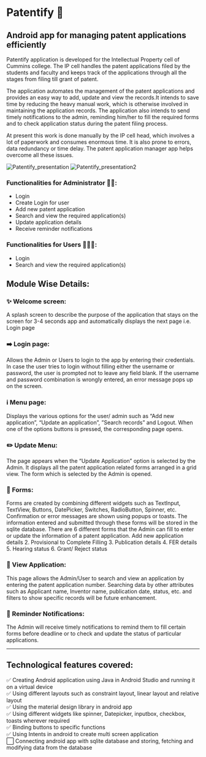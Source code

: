 # Patentify 📱
## Android app for managing patent applications efficiently 

Patentify application is developed for the Intellectual Property cell of Cummins college. The IP cell handles the patent applications filed by the students and faculty and keeps track of the applications through all the stages from filing till grant of patent. 

The application automates the management of the patent applications and provides an easy way to add, update and view the records.It intends to save time by reducing the heavy manual work, which is otherwise involved in maintaining the application records. The application also intends to send timely notifications to the admin, reminding him/her to fill the required forms and to check application status during the patent filing process.

At present this work is done manually by the IP cell head, which involves a lot of paperwork and consumes enormous time. It is also prone to errors, data redundancy or time delay. The patent application manager app helps overcome all these issues.


![Patentify_presentation](https://user-images.githubusercontent.com/73184612/150106310-0af182e6-b05a-499f-846a-750789aefb1a.jpg)
![Patentify_presentation2](https://user-images.githubusercontent.com/73184612/150106696-461fc0dd-f262-4d5b-a61d-c7746eb22a31.jpg)



### Functionalities for Administrator 👨‍⚖️:
- Login
- Create Login for user
- Add new patent application
- Search and view the required application(s)
- Update application details
- Receive reminder notifications

### Functionalities for Users 👨‍👧‍👦:
- Login
- Search and view the required application(s)

## Module Wise Details:
### ✨ Welcome screen: 
A splash screen to describe the purpose of the application that stays on the screen for 3-4 seconds app and automatically displays the next page i.e. Login page

### ➡️ Login page: 
Allows the Admin or Users to login to the app by entering their credentials.
In case the user tries to login without filling either the username or password, the user is prompted not to leave any field blank. If the username and password combination is wrongly entered, an error message pops up on the screen.

### ℹ️ Menu page:
Displays the various options for the user/ admin such as “Add new application”, “Update an application”, ”Search records” and Logout. When one of the options buttons is pressed, the corresponding page opens.

### ✏️ Update Menu:
The page appears when the “Update Application” option is selected by the Admin. It displays all the patent application related forms arranged in a grid view. The form which is selected by the Admin is opened.

### 📝 Forms:
Forms are created by combining different widgets such as TextInput, TextView, Buttons, DatePicker, Switches,   RadioButton, Spinner, etc. Confirmation or error messages are shown using popups or toasts.
The information entered and submitted through these forms will be stored in the sqlite database.
There are 6 different forms that the Admin can fill to enter or update the information of a patent application.
Add new application details
2.   Provisional to Complete Filling
3.   Publication details
4.   FER details
5.   Hearing status
6.   Grant/ Reject status

### 👀 View Application:
This page allows the Admin/User to search and view an application by entering the patent application number. Searching  data by other attributes such as Applicant name, Inventor name, publication date, status, etc. and filters to show specific records will be future enhancement.

### 🔔 Reminder Notifications:
The Admin will receive timely notifications to remind them to fill certain forms before deadline or to check and update the status of particular applications.
*** 
## Technological features covered:

✅ Creating Android application using Java in Android Studio and running it on a virtual device </br>
✅ Using different layouts such as constraint layout, linear layout and relative layout </br>
✅ Using the material design library in android app </br>
✅ Using different widgets like spinner, Datepicker, inputbox, checkbox, toasts wherever required </br>
✅ Binding buttons to specific functions</br>
✅ Using Intents in android to create multi screen application</br>
⬜ Connecting android app with sqlite database and storing, fetching and modifying data from the database 


